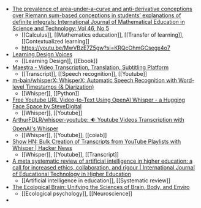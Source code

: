 - [The prevalence of area-under-a-curve and anti-derivative conceptions over Riemann sum-based conceptions in students’ explanations of definite integrals: International Journal of Mathematical Education in Science and Technology: Vol 46, No 5](https://www.tandfonline.com/doi/abs/10.1080/0020739X.2014.1001454?casa_token=yytPz2c__DcAAAAA%3AholhIkrY417k1NpIas_XvaHG7EKcqRPPygW9P_oLZOxhd5wR_dg-H1htUIz93t5w22f0VKpUBiinlg)
	- [[Calculus]], [[Mathematics education]], [[Transfer of learning]], [[Contextualized learning]]
	- https://youtu.be/MwVBzE7Z5gw?si=KRQcOhmGCsegx4o7
- [Learning Design Voices](https://edtechbooks.org/ldvoices)
	- [[Learning Design]], [[Ebook]]
- [Maestra - Video Transcription, Translation, Subtitling Platform](https://app.maestra.ai/subtitle-trial)
	- [[Transcript]], [[Speech recognition]], [[Youtube]]
- [m-bain/whisperX: WhisperX: Automatic Speech Recognition with Word-level Timestamps (& Diarization)](https://github.com/m-bain/whisperX)
	- [[Whisper]], [[Python]]
- [Free Youtube URL Video-to-Text Using OpenAI Whisper - a Hugging Face Space by SteveDigital](https://huggingface.co/spaces/SteveDigital/free-fast-youtube-url-video-to-text-using-openai-whisper)
	- [[Whisper]], [[Youtube]]
- [ArthurFDLR/whisper-youtube: 🔉 Youtube Videos Transcription with OpenAI's Whisper](https://github.com/ArthurFDLR/whisper-youtube)
	- [[Whisper]], [[Youtube]], [[colab]]
- [Show HN: Bulk Creation of Transcripts from YouTube Playlists with Whisper | Hacker News](https://news.ycombinator.com/item?id=38236198)
	- [[Whisper]], [[Youtube]], [[Transcript]]
- [A meta systematic review of artificial intelligence in higher education: a call for increased ethics, collaboration, and rigour | International Journal of Educational Technology in Higher Education](https://link.springer.com/article/10.1186/s41239-023-00436-z)
	- [[Artificial intelligence in education]], [[Systematic review]]
- [The Ecological Brain: Unifying the Sciences of Brain, Body, and Enviro](https://www.routledge.com/The-Ecological-Brain-Unifying-the-Sciences-of-Brain-Body-and-Environment/Favela/p/book/9780367444723)
	- [[Ecological psychology]], [[Neuroscience]]
-
